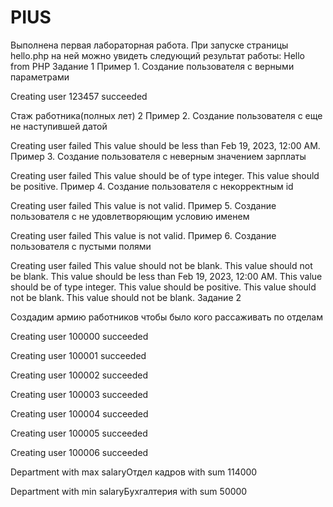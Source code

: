 # PIUS
Выполнена первая лабораторная работа. При запуске страницы hello.php на ней можно увидеть следующий результат работы:
Hello from PHP
Задание 1
Пример 1. Создание пользователя с верными параметрами

Creating user 123457 succeeded

Стаж работника(полных лет) 2
Пример 2. Создание пользователя с еще не наступившей датой

Creating user failed
This value should be less than Feb 19, 2023, 12:00 AM.
Пример 3. Создание пользователя с неверным значением зарплаты

Creating user failed
This value should be of type integer.
This value should be positive.
Пример 4. Создание пользователя с некорректным id

Creating user failed
This value is not valid.
Пример 5. Создание пользователя с не удовлетворяющим условию именем

Creating user failed
This value is not valid.
Пример 6. Создание пользователя с пустыми полями

Creating user failed
This value should not be blank.
This value should not be blank.
This value should be less than Feb 19, 2023, 12:00 AM.
This value should be of type integer.
This value should be positive.
This value should not be blank.
This value should not be blank.
Задание 2

Создадим армию работников чтобы было кого рассаживать по отделам

Creating user 100000 succeeded

Creating user 100001 succeeded

Creating user 100002 succeeded

Creating user 100003 succeeded

Creating user 100004 succeeded

Creating user 100005 succeeded

Creating user 100006 succeeded

Department with max salaryОтдел кадров with sum 114000

Department with min salaryБухгалтерия with sum 50000
